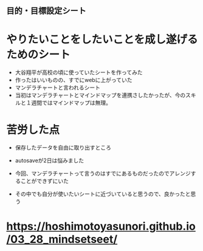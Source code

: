 ## 目的・目標設定シート

# やりたいことをしたいことを成し遂げるためのシート
- 大谷翔平が高校の頃に使っていたシートを作ってみた
- 作ったはいいものの、すでにwebに上がっていた
- マンデラチャートと言われるシート
- 当初はマンデラチャートとマインドマップを連携さしたかったが、今のスキルと１週間ではマインドマップは無理。
# 苦労した点
- 保存したデータを自由に取り出すところ
- autosaveが2日は悩みました
- 今回、マンデラチャートって言うのはすでにあるものだったのでアレンジすることができずにいた

- その中でも自分が使いたいシートに近づいていると思うので、良かったと思う

# https://hoshimotoyasunori.github.io/03_28_mindsetseet/